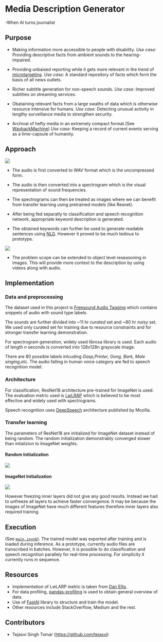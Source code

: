 # Media Description Generator
-When AI turns journalist
## Purpose

* Making information more accessible to people with disability.
     *Use case:* Providing descriptive facts from ambient sounds to the hearing-impaired. 
     
* Providing unbaised reporting while it gets more relevant in the trend of [microtargeting](https://en.wikipedia.org/wiki/Microtargeting).
    *Use case:* A standard repository of facts which form the basis of all news outlets.
    
* Richer subtitle generation for non-speech sounds.
    *Use case:* Improved subtitles on streaming services.
     
* Obataining relevant facts from a large swaths of data which is otherwise resource intensive for humans.
    *Use case:* Detecting unusual activity in lengthy surveillance media to strengthen security.
    
* Archival of hefty media in an extremely compact format.(See [WaybackMachine](https://archive.org/web/))
    *Use case:* Keeping a record of current events serving as a time-capsule of humanity.
    
## Approach
<img src="https://github.com/tejasvi/AI_Hackathon/raw/master/genesis/overview.svg?sanitize=true">

* The audio is first converted to WAV format which is the uncompressed form.

* The audio is then converted into a spectrogram which is the visual representation of sound frequencies.

* The spectrograms can then be treated as images where we can benefit from transfer learning using pretrained models (like Resnet).

* After being fed separatly to classification and speech recognition network, appropriate keyword description is generated.

* The obtained keywords can further be used to generate readable sentences using [NLG](https://en.wikipedia.org/wiki/Natural-language_generation). However it proved to be much tedious to prototype.

<img src="https://github.com/tejasvi/AI_Hackathon/raw/master/genesis/planned.svg?sanitize=true">


* The problem scope can be extended to object level reseasoning in images. This will provide more context to the description by using videos along with audio.
 

## Implementation


### Data and preprocessing

The dataset used in this project is [Freesound Audio Tagging](https://arxiv.org/pdf/1906.02975) which contains snippets of audio with sound type labels.

The sounds are further divided into ~11 hr *curated* set and ~80 hr *noisy* set. We used only curated set for training due to resource constraints and for stronger transfer learning demonstration.

For spectrogram generation, widely used librosa library is used. Each audio of length *n* seconds is converted into 128x128n grayscale image.


There are 80 possible labels inlcuding *Gasp,Printer, Gong, Bark, Male singing,etc*. The audio falling in human voice category are fed to speech recognition model.

### Architecture

For classification, ResNet18 architecture pre-trained for ImageNet is used. The evaluation metric used is [LwLRAP](https://www.kaggle.com/pkmahan/understanding-lwlrap) which is believed to be most effective and widely used with spectrograms.

Speech recognition uses [DeepSpeech](https://github.com/mozilla/DeepSpeech) architecture published by Mozilla. 

### Transfer learning

The parameters of ResNet18 are initialized for ImageNet dataset instead of being random. The random initialization demonstrably converged slower than intializion to ImageNet weights.
#### Random Initialization
<img src="https://github.com/tejasvi/AI_Hackathon/raw/master/genesis/random_init.JPG">

#### ImageNet Initialization
<img src="https://github.com/tejasvi/AI_Hackathon/raw/master/genesis/img_init.JPG">

However freezing inner layers did not give any good results. Instead we had to unfreeze all layers to achieve faster convergence. It may be because the images of ImageNet have much different features therefore inner layers also required training.


## Execution

(See [`main.ipynb`](https://github.com/tejasvi/AI_Hackathon/blob/master/main.ipynb)). The trained model was exported after training and is loaded during inference. As a prototype, currently audio files are transcribed in batches. However, it is possible to do classification and speech recognition parallely for real-time processing. For simplicity it currently runs in sequence.

## Resources

* Implementation of LwLARP metric is taken from [Dan Ellis](https://colab.research.google.com/drive/1AgPdhSp7ttY18O3fEoHOQKlt_3HJDLi8).
* For data profiling, [pandas-profiling](https://github.com/pandas-profiling/pandas-profiling) is used to obtain general overview of data.
* Use of [FastAI](http://fast.ai) library to structure and train the model.
* Other resources include StackOverflow, Medium and the rest.
## Contributors
*  Tejasvi Singh Tomar (https://github.com/tejasvi)
